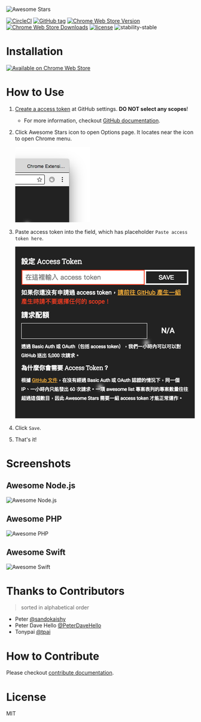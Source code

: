 ![Awesome Stars](promo/Promo-Image-Large_920x680.png)

[![CircleCI](https://circleci.com/gh/henry40408/awesome-stars/tree/master.svg?style=shield)](https://circleci.com/gh/henry40408/awesome-stars/tree/master)
[![GitHub tag](https://img.shields.io/github/tag/henry40408/awesome-stars.svg)](https://github.com/henry40408/awesome-stars)
[![Chrome Web Store Version](https://img.shields.io/chrome-web-store/v/lcokkcbdmicofdahlooopcpinogephfb.svg)](https://chrome.google.com/webstore/detail/awesome-stars/lcokkcbdmicofdahlooopcpinogephfb)
[![Chrome Web Store Downloads](https://img.shields.io/chrome-web-store/d/lcokkcbdmicofdahlooopcpinogephfb.svg)](https://chrome.google.com/webstore/detail/awesome-stars/lcokkcbdmicofdahlooopcpinogephfb)
[![license](https://img.shields.io/github/license/henry40408/awesome-stars.svg)](https://github.com/henry40408/awesome-stars/blob/develop/LICENSE.txt)
![stability-stable](https://img.shields.io/badge/stability-stable-green.svg)

# Installation

[![Available on Chrome Web Store](assets/available-on-chrome-web-store.png)](https://chrome.google.com/webstore/detail/awesome-stars/lcokkcbdmicofdahlooopcpinogephfb)

# How to Use

1. [Create a access token](https://github.com/settings/tokens/new?description=Awesome%20Stars) at GitHub settings. **DO NOT select any scopes**!
   * For more information, checkout [GitHub documentation](https://help.github.com/articles/creating-a-personal-access-token-for-the-command-line/#creating-a-token).
1. Click Awesome Stars icon to open Options page. It locates near the icon to open Chrome menu.

   ![Awesome Stars Icon](assets/awesome-stars-icon.png)

1. Paste access token into the field, which has placeholder `Paste access token here`.

   ![Awesome Options Page](assets/field-and-progress-bar.png)

1. Click `Save`.
1. That's it!

# Screenshots

## Awesome Node.js

![Awesome Node.js](assets/nodejs.png)

## Awesome PHP

![Awesome PHP](assets/php.png)

## Awesome Swift

![Awesome Swift](assets/swift.png)

# Thanks to Contributors

> sorted in alphabetical order

* Peter [@sandokaishy](https://github.com/sandokaishy)
* Peter Dave Hello [@PeterDaveHello](https://github.com/PeterDaveHello)
* Tonypai [@tpai](https://github.com/tpai)

# How to Contribute

Please checkout [contribute documentation](CONTRIBUTE.md).

# License

MIT
